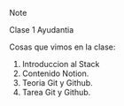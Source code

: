 > [!NOTE]
> Clase 1 Ayudantia

Cosas que vimos en la clase:
1. Introduccion al Stack
2. Contenido Notion.
3. Teoria Git y Github.
4. Tarea Git y Github.
